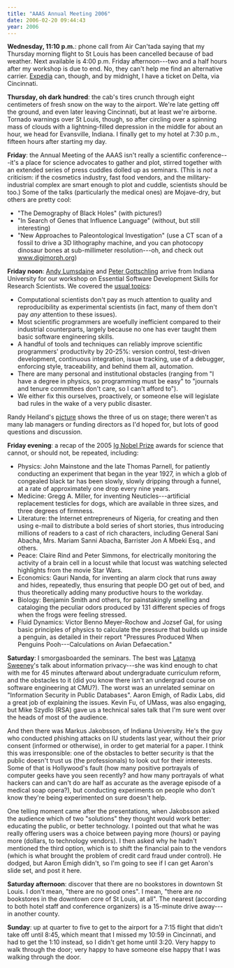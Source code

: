 ```yaml
---
title: "AAAS Annual Meeting 2006"
date: 2006-02-20 09:44:43
year: 2006
---
```

<strong>Wednesday, 11:10 p.m.</strong>: phone call from Air Can'tada saying that my Thursday morning flight to St Louis has been cancelled because of bad weather.  Next available is 4:00 p.m. Friday afternoon---two and a half hours after my workshop is due to end.  No, they can't help me find an alternative carrier.  <a href="http://www.expedia.ca">Expedia</a> can, though, and by midnight, I have a ticket on Delta, via Cincinnati.

<strong>Thursday, oh dark hundred</strong>: the cab's tires crunch through eight centimeters of fresh snow on the way to the airport.  We're late getting off the ground, and even later leaving Cincinnati, but at least we're airborne.  Tornado warnings over St Louis, though, so after circling over a spinning mass of clouds with a lightning-filled depression in the middle for about an hour, we head for Evansville, Indiana.  I finally get to my hotel at 7:30 p.m., fifteen hours after starting my day.

<strong>Friday</strong>: the Annual Meeting of the AAAS isn't really a scientific conference---it's a place for science advocates to gather and plot, stirred together with an extended series of press cuddles dolled up as seminars.  (This is <em>not</em> a criticism: if the cosmetics industry, fast food vendors, and the military-industrial complex are smart enough to plot and cuddle, scientists should be too.)  Some of the talks (particularly the medical ones) are Mojave-dry, but others are pretty cool:
<ul>
	<li>"The Demography of Black Holes" (with pictures!)</li>
	<li>"In Search of Genes that Influence Language" (without, but still interesting)</li>
	<li>"New Approaches to Paleontological Investigation" (use a CT scan of a fossil to drive a 3D lithography machine, and you can photocopy dinosaur bones at sub-millimeter resolution---oh, and check out <a href="http://www.digimorph.org">www.digimorph.org</a>)</li>
</ul>
<strong>Friday noon</strong>: <a href="http://osl.iu.edu/~lums/">Andy Lumsdaine</a> and <a href="http://www.osl.iu.edu/~pgottsch/">Peter Gottschling</a> arrive from Indiana University for our workshop on Essential Software Development Skills for Research Scientists.  We covered the <a href="http://www.third-bit.com/~gvwilson/aaas-2006.pdf">usual topics</a>:
<ul>
	<li>Computational scientists don't pay as much attention to quality and reproducibility as experimental scientists (in fact, many of them don't pay <em>any</em> attention to these issues).</li>
	<li>Most scientific programmers are woefully inefficient compared to their industrial counterparts, largely because no one has ever taught them basic software engineering skills.</li>
	<li>A handful of tools and techniques can reliably improve scientific programmers' productivity by 20-25%: version control, test-driven development, continuous integration, issue tracking, use of a debugger, enforcing style, traceability, and behind them all, automation.</li>
	<li>There are many personal and institutional obstacles (ranging from "I have a degree in physics, so programming must be easy" to "journals and tenure committees don't care, so I can't afford to").</li>
	<li>We either fix this ourselves, proactively, or someone else will legislate bad rules in the wake of a very public disaster.</li>
</ul>
Randy Heiland's <a href="http://www.third-bit.com/~gvwilson/aaas-2006.jpg">picture</a> shows the three of us on stage; there weren't as many lab managers or funding directors as I'd hoped for, but lots of good questions and discussion.

<strong>Friday evening</strong>: a recap of the 2005 <a href="http://www.improb.com/ig/ig-pastwinners.html#ig2005">Ig Nobel Prize</a> awards for science that cannot, or should not, be repeated, including:
<ul>
	<li>Physics: John Mainstone and the late Thomas Parnell, for patiently conducting an experiment that began in the year 1927, in which a glob of congealed black tar has been slowly, slowly dripping through a funnel, at a rate of approximately one drop every nine years.</li>
	<li>Medicine: Gregg A. Miller, for inventing Neuticles---artificial replacement testicles for dogs, which are available in three sizes, and three degrees of firmness.</li>
	<li>Literature: the Internet entrepreneurs of Nigeria, for creating and then using e-mail to distribute a bold series of short stories, thus introducing millions of readers to a cast of rich characters, including General Sani Abacha, Mrs. Mariam Sanni Abacha, Barrister Jon A Mbeki Esq., and others.</li>
	<li>Peace: Claire Rind and Peter Simmons, for electrically monitoring the activity of a brain cell in a locust while that locust was watching selected highlights from the movie Star Wars.</li>
	<li>Economics: Gauri Nanda, for inventing an alarm clock that runs away and hides, repeatedly, thus ensuring that people DO get out of bed, and thus theoretically adding many productive hours to the workday.</li>
	<li>Biology: Benjamin Smith and others, for painstakingly smelling and cataloging the peculiar odors produced by 131 different species of frogs when the frogs were feeling stressed.</li>
	<li>Fluid Dynamics: Victor Benno Meyer-Rochow and Jozsef Gal, for using basic principles of physics to calculate the pressure that builds up inside a penguin, as detailed in their report "Pressures Produced When Penguins Pooh---Calculations on Avian Defaecation."</li>
</ul>
<strong>Saturday</strong>: I smorgasboarded the seminars.  The best was <a href="http://lab.privacy.cs.cmu.edu/people/sweeney/">Latanya Sweeney</a>'s talk about information privacy---she was kind enough to chat with me for 45 minutes afterward about undergraduate curriculum reform, and the obstacles to it (did you know there isn't an undergrad course on software engineering at CMU?).  The worst was an unrelated seminar on "Information Security in Public Databases".  Aaron Emigh, of Radix Labs, did a great job of explaining the issues.  Kevin Fu, of UMass, was also engaging, but Mike Szydlo (RSA) gave us a technical sales talk that I'm sure went over the heads of most of the audience.

And then there was Markus Jakobsson, of Indiana University.  He's the guy who conducted phishing attacks on IU students last year, without their prior consent (informed or otherwise), in order to get material for a paper.  I think this was irresponsible: one of the obstacles to better security is that the public doesn't trust us (the professionals) to look out for their interests.  Some of that is Hollywood's fault (how many positive portrayals of computer geeks have you seen recently? and how many portrayals of what hackers can and can't do are half as accurate as the average episode of a medical soap opera?), but conducting experiments on people who don't know they're being experimented on sure doesn't help.

One telling moment came after the presentations, when Jakobsson asked the audience which of two "solutions" they thought would work better: educating the public, or better technology.  I pointed out that what he was really offering users was a choice between paying more (hours) or paying more (dollars, to technology vendors).  I then asked why he hadn't mentioned the third option, which is to shift the financial pain to the vendors (which is what brought the problem of credit card fraud under control).  He dodged, but Aaron Emigh didn't, so I'm going to see if I can get Aaron's slide set, and post it here.

<strong>Saturday afternoon</strong>: discover that there are no bookstores in downtown St Louis.  I don't mean, "there are no good ones".  I mean, "there are <em>no</em> bookstores in the downtown core of St Louis, at all".  The nearest (according to both hotel staff and conference organizers) is a 15-minute drive away---in another county.

<strong>Sunday</strong>: up at quarter to five to get to the airport for a 7:15 flight that didn't take off until 8:45, which meant that I missed my 10:59 in Cincinnati, and had to get the 1:10 instead, so I didn't get home until 3:20.  Very happy to walk through the door; very happy to have someone else happy that I was walking through the door.
